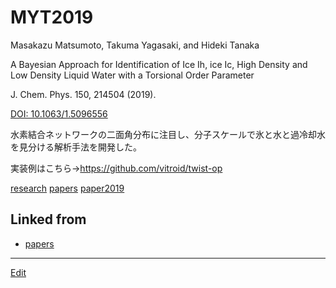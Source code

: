 # MYT2019

Masakazu Matsumoto, Takuma Yagasaki, and Hideki Tanaka

A Bayesian Approach for Identification of Ice Ih, ice Ic, High Density and Low Density Liquid Water with a Torsional Order Parameter 

J. Chem. Phys. 150, 214504 (2019).

[DOI: 10.1063/1.5096556](https://doi.org/10.1063/1.5096556)



水素結合ネットワークの二面角分布に注目し、分子スケールで氷と水と過冷却水を見分ける解析手法を開発した。

実装例はこちら→https://github.com/vitroid/twist-op

[](https://gyazo.com/54198f0444985ee452b1cc47a4c68dc8)



[research](research.md) [papers](papers.md) [paper2019](paper2019.md) 



## Linked from

* [papers](papers.md)


----
[Edit](https://github.com/vitroid/vitroid.github.io/blob/master/MD/MYT2019.md)
